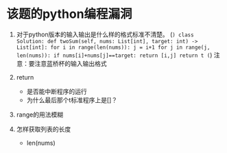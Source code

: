 # 该题的python编程漏洞
1. 对于python版本的输入输出是什么样的格式标准不清楚。
(```)
    class Solution:
        def twoSum(self, nums: List[int], target: int) -> List[int]:
            for i in range(len(nums)):
                j = i+1
                for j in range(j, len(nums)):
                    if nums[i]+nums[j]==target:
                        return [i,j]
            return t
(```)
注意：要注意蓝桥杯的输入输出格式

2. return
   - 是否能中断程序的运行
   - 为什么最后那个t标准程序上是[]？
3. range的用法模糊
4. 怎样获取列表的长度
   - len(nums)
